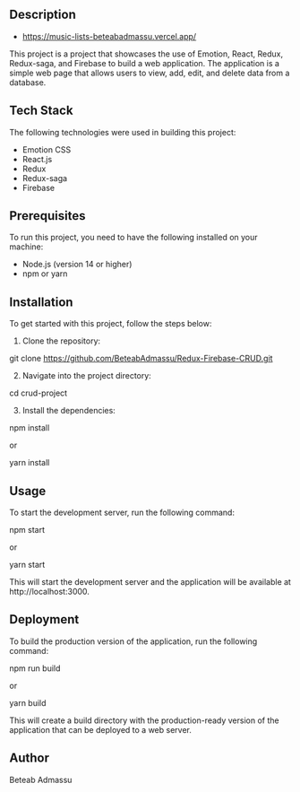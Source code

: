 ## Description
- https://music-lists-beteabadmassu.vercel.app/

This project is a project that showcases the use of Emotion, React, Redux, Redux-saga, and Firebase to build a web application. The application is a simple web page that allows users to view, add, edit, and delete data from a database.

## Tech Stack

The following technologies were used in building this project:

- Emotion CSS
- React.js
- Redux
- Redux-saga
- Firebase

## Prerequisites

To run this project, you need to have the following installed on your machine:

- Node.js (version 14 or higher)
- npm or yarn

## Installation

To get started with this project, follow the steps below:

1. Clone the repository:

git clone <https://github.com/BeteabAdmassu/Redux-Firebase-CRUD.git>

2. Navigate into the project directory:

cd crud-project

3. Install the dependencies:

npm install

or

yarn install

## Usage

To start the development server, run the following command:

npm start

or

yarn start

This will start the development server and the application will be available at http://localhost:3000.

## Deployment

To build the production version of the application, run the following command:

npm run build

or

yarn build

This will create a build directory with the production-ready version of the application that can be deployed to a web server.

## Author

Beteab Admassu

